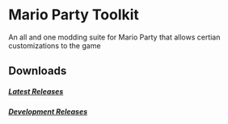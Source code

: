 # Mario Party Toolkit

An all and one modding suite for Mario Party that allows certian customizations to the game

## Downloads

##### [Latest Releases](https://github.com/EndangeredNayla/Mario-Party-Toolkit/releases/latest)
##### [Development Releases](https://nightly.link/EndangeredNayla/Mario-Party-Toolkit/workflows/windows/master)
